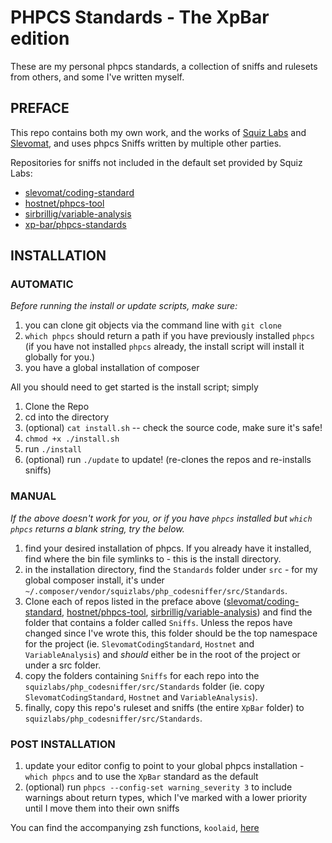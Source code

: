 # PHPCS Standards - The XpBar edition

These are my personal phpcs standards, a collection of sniffs and rulesets from others, and some I've written myself.

## PREFACE

This repo contains both my own work, and the works of [Squiz Labs](https://github.com/squizlabs/PHP_CodeSniffer) and [Slevomat](https://github.com/slevomat/coding-standard), and uses phpcs Sniffs written by multiple other parties.

Repositories for sniffs not included in the default set provided by Squiz Labs:
- [slevomat/coding-standard](https://github.com/slevomat/coding-standard)
- [hostnet/phpcs-tool](https://github.com/hostnet/phpcs-tool)
- [sirbrillig/variable-analysis](https://github.com/sirbrillig/phpcs-variable-analysis)
- [xp-bar/phpcs-standards](#)

## INSTALLATION

### AUTOMATIC

*Before running the install or update scripts, make sure:*
1. you can clone git objects via the command line with `git clone`
2. `which phpcs` should return a path if you have previously installed `phpcs` (if you have not installed `phpcs` already, the install script will install it globally for you.)
3. you have a global installation of composer

All you should need to get started is the install script; simply

1. Clone the Repo
2. cd into the directory
3. (optional) `cat install.sh` -- check the source code, make sure it's safe!
4. `chmod +x ./install.sh`
5. run `./install`
6. (optional) run `./update` to update! (re-clones the repos and re-installs sniffs)

### MANUAL

*If the above doesn't work for you, or if you have `phpcs` installed but `which phpcs` returns a blank string, try the below.*
1. find your desired installation of phpcs. If you already have it installed, find where the bin file symlinks to - this is the install directory.
2. in the installation directory, find the `Standards` folder under `src` - for my global composer install, it's under `~/.composer/vendor/squizlabs/php_codesniffer/src/Standards`.
3. Clone each of repos listed in the preface above ([slevomat/coding-standard](https://github.com/slevomat/coding-standard), [hostnet/phpcs-tool](https://github.com/hostnet/phpcs-tool), [sirbrillig/variable-analysis](https://github.com/sirbrillig/phpcs-variable-analysis)) and find the folder that contains a folder called `Sniffs`. Unless the repos have changed since I've wrote this, this folder should be the top namespace for the project (ie. `SlevomatCodingStandard`, `Hostnet` and `VariableAnalysis`) and _should_ either be in the root of the project or under a src folder.
4. copy the folders containing `Sniffs` for each repo into the `squizlabs/php_codesniffer/src/Standards` folder (ie. copy `SlevomatCodingStandard`, `Hostnet` and `VariableAnalysis`).
5. finally, copy this repo's ruleset and sniffs (the entire `XpBar` folder) to `squizlabs/php_codesniffer/src/Standards`.

### POST INSTALLATION
1. update your editor config to point to your global phpcs installation - `which phpcs` and to use the `XpBar` standard as the default
2. (optional) run `phpcs --config-set warning_severity 3` to include warnings about return types, which I've marked with a lower priority until I move them into their own sniffs

You can find the accompanying zsh functions, `koolaid`, [here](https://github.com/xp-bar/.files/blob/master/.koolaid)
